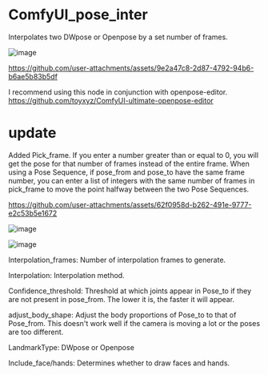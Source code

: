 # ComfyUI_pose_inter

Interpolates two DWpose or Openpose by a set number of frames.

![image](https://github.com/user-attachments/assets/d6ca6492-63a0-4906-8bc3-19ece844e842)


https://github.com/user-attachments/assets/9e2a47c8-2d87-4792-94b6-b6ae5b83b5df

I recommend using this node in conjunction with openpose-editor.
https://github.com/toyxyz/ComfyUI-ultimate-openpose-editor

# update

Added Pick_frame. 
If you enter a number greater than or equal to 0, you will get the pose for that number of frames instead of the entire frame. When using a Pose Sequence, if pose_from and pose_to have the same frame number, you can enter a list of integers with the same number of frames in pick_frame to move the point halfway between the two Pose Sequences.

https://github.com/user-attachments/assets/62f0958d-b262-491e-9777-e2c53b5e1672

![image](https://github.com/user-attachments/assets/1e2153cc-24d8-4736-8b07-a892bb29f929)


![image](https://github.com/user-attachments/assets/c3ae9695-6724-4dba-8992-665bd0a21033)

Interpolation_frames: Number of interpolation frames to generate.

Interpolation: Interpolation method. 

Confidence_threshold: Threshold at which joints appear in Pose_to if they are not present in pose_from. The lower it is, the faster it will appear. 

adjust_body_shape: Adjust the body proportions of Pose_to to that of Pose_from. This doesn't work well if the camera is moving a lot or the poses are too different. 

LandmarkType: DWpose or Openpose

Include_face/hands: Determines whether to draw faces and hands.




